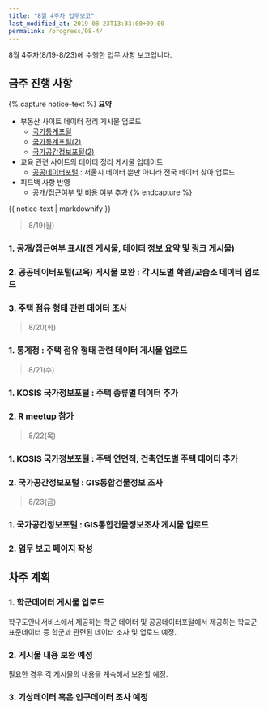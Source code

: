 ```yaml
---
title: "8월 4주차 업무보고"
last_modified_at: 2019-08-23T13:33:00+09:00
permalink: /progress/08-4/
---
```


8월 4주차(8/19-8/23)에 수행한 업무 사항 보고입니다.

## 금주 진행 사항

{% capture notice-text %} 
**요약** <br>
- 부동산 사이트 데이터 정리 게시물 업로드
    - [국가통계포털](https://shd04121.github.io/real-estate-public-data/real-estate/kosis/)
    - [국가통계포털(2)](https://shd04121.github.io/real-estate-public-data/real-estate/kosis/)
    - [국가공간정보포털(2)](https://shd04121.github.io/real-estate-public-data/real-estate/spatial2/)
- 교육 관련 사이트의 데이터 정리 게시물 업데이트
    - [공공데이터포털](https://shd04121.github.io/real-estate-public-data/edu/academy/) : 서울시 데이터 뿐만 아니라 전국 데이터 찾아 업로드
- 피드백 사항 반영
    - 공개/접근여부 및 비용 여부 추가
{% endcapture %}

<div class="notice--info">
  {{ notice-text | markdownify }} 
</div>

> 8/19(월)

### 1. 공개/접근여부 표시(전 게시물, 데이터 정보 요약 및 링크 게시물)
### 2. 공공데이터포털(교육) 게시물 보완 : 각 시도별 학원/교습소 데이터 업로드
### 3. 주택 점유 형태 관련 데이터 조사


> 8/20(화)

### 1. 통계청 : 주택 점유 형태 관련 데이터 게시물 업로드

> 8/21(수)

### 1. KOSIS 국가정보포털 : 주택 종류별 데이터 추가
### 2. R meetup 참가

> 8/22(목)

### 1. KOSIS 국가정보포털 : 주택 연면적, 건축연도별 주택 데이터 추가
### 2. 국가공간정보포털 : GIS통합건물정보 조사

> 8/23(금)

### 1. 국가공간정보포털 : GIS통합건물정보조사 게시물 업로드
### 2. 업무 보고 페이지 작성

## 차주 계획

### 1. 학군데이터 게시물 업로드

학구도안내서비스에서 제공하는 학군 데이터 및 공공데이터포털에서 제공하는 학교군 표준데이터 등 학군과 관련된 데이터 조사 및 업로드 예정.

### 2. 게시물 내용 보완 예정

필요한 경우 각 게시물의 내용을 계속해서 보완할 예정.

### 3. 기상데이터 혹은 인구데이터 조사 예정

